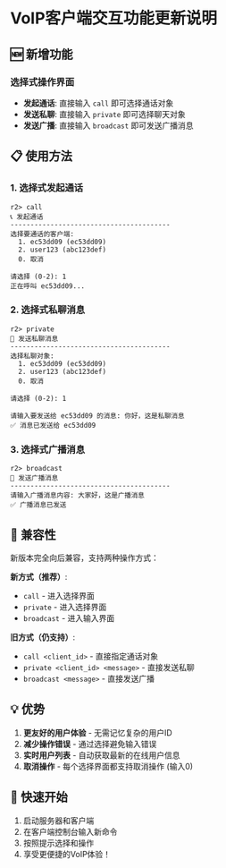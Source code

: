 # VoIP客户端交互功能更新说明

## 🆕 新增功能

### 选择式操作界面
- **发起通话**: 直接输入 `call` 即可选择通话对象
- **发送私聊**: 直接输入 `private` 即可选择聊天对象  
- **发送广播**: 直接输入 `broadcast` 即可发送广播消息

## 📋 使用方法

### 1. 选择式发起通话
```
r2> call
📞 发起通话
----------------------------------------
选择要通话的客户端:
  1. ec53dd09 (ec53dd09)
  2. user123 (abc123def)
  0. 取消

请选择 (0-2): 1
正在呼叫 ec53dd09...
```

### 2. 选择式私聊消息
```
r2> private
💬 发送私聊消息
----------------------------------------
选择私聊对象:
  1. ec53dd09 (ec53dd09)
  2. user123 (abc123def)
  0. 取消

请选择 (0-2): 1

请输入要发送给 ec53dd09 的消息: 你好，这是私聊消息
✅ 消息已发送给 ec53dd09
```

### 3. 选择式广播消息
```
r2> broadcast
📢 发送广播消息
----------------------------------------
请输入广播消息内容: 大家好，这是广播消息
✅ 广播消息已发送
```

## 🔄 兼容性

新版本完全向后兼容，支持两种操作方式：

**新方式（推荐）**:
- `call` - 进入选择界面
- `private` - 进入选择界面  
- `broadcast` - 进入输入界面

**旧方式（仍支持）**:
- `call <client_id>` - 直接指定通话对象
- `private <client_id> <message>` - 直接发送私聊
- `broadcast <message>` - 直接发送广播

## 💡 优势

1. **更友好的用户体验** - 无需记忆复杂的用户ID
2. **减少操作错误** - 通过选择避免输入错误
3. **实时用户列表** - 自动获取最新的在线用户信息
4. **取消操作** - 每个选择界面都支持取消操作 (输入0)

## 🚀 快速开始

1. 启动服务器和客户端
2. 在客户端控制台输入新命令
3. 按照提示选择和操作
4. 享受更便捷的VoIP体验！

